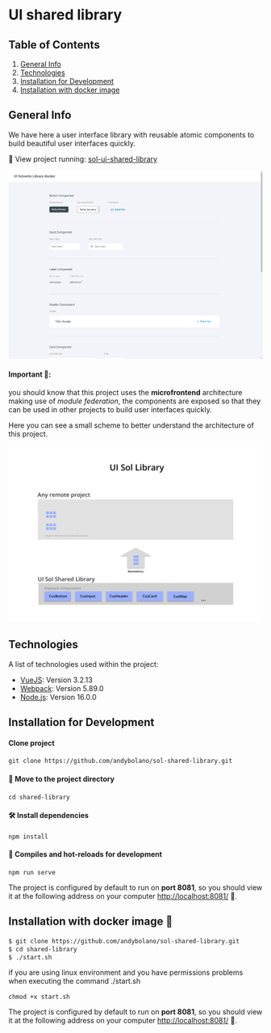 # UI shared library

## Table of Contents
1. [General Info](#general-info)
2. [Technologies](#technologies)
3. [Installation for Development](#Installation-for-Development)
3. [Installation with docker image](#Installation-with-docker-image)

## General Info
We have here a user interface library with reusable atomic components to build beautiful user interfaces quickly.

🔵 View project running: [sol-ui-shared-library](https://sol-shared-library.netlify.app/#/)

![Screenshot project](./screenshots/screenshot.png)

#### Important 📢:
you should know that this project uses the **microfrontend** architecture making use of *module federation*, the components are exposed so that they can be used in other projects to build user interfaces quickly.

Here you can see a small scheme to better understand the architecture of this project.

![Image architecture](./screenshots/wireframe_architecture.png)

## Technologies
A list of technologies used within the project:
* [VueJS](https://vuejs.org/): Version 3.2.13 
* [Webpack](https://webpack.js.org/): Version 5.89.0
* [Node.js](https://nodejs.org/): Version 16.0.0

## Installation for Development

#### Clone project
```
git clone https://github.com/andybolano/sol-shared-library.git
```
#### 📁 Move to the project directory 
```
cd shared-library
```

#### 🛠️ Install dependencies
```
npm install
```

#### 🏁 Compiles and hot-reloads for development
```
npm run serve
```

The project is configured by default to run on **port 8081**, so you should view it at the following address on your computer [http://localhost:8081/](http://localhost:8081/) 🏁.

## Installation with docker image 🐋


```
$ git clone https://github.com/andybolano/sol-shared-library.git
$ cd shared-library
$ ./start.sh
```
if you are using linux environment and you have permissions problems when executing the command ./start.sh
```
chmod +x start.sh
```

The project is configured by default to run on **port 8081**, so you should view it at the following address on your computer [http://localhost:8081/](http://localhost:8081/) 🏁.
